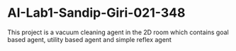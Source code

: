 # AI-Lab1-Sandip-Giri-021-348
This project is a vacuum cleaning agent in the 2D room which contains goal based agent, utility based agent and  simple reflex agent 
